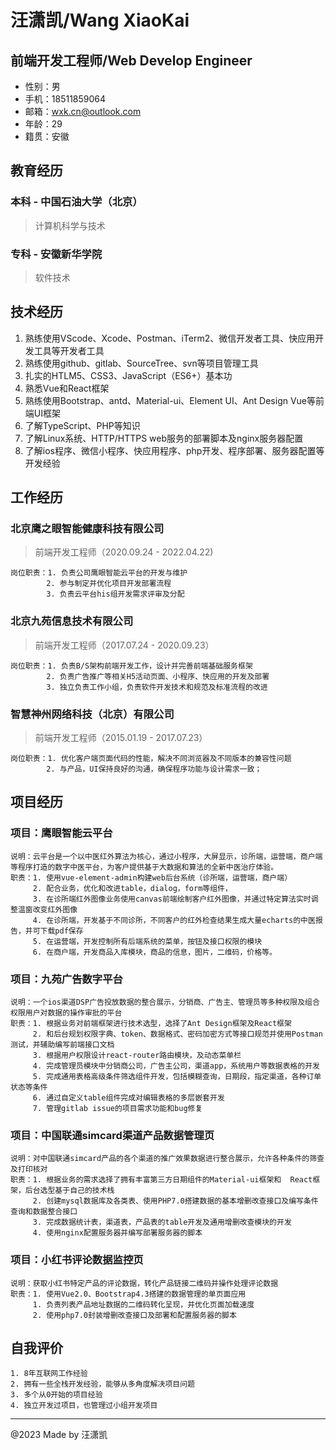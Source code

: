 # 汪潇凯/Wang XiaoKai

## 前端开发工程师/Web Develop Engineer

- 性别：男
- 手机：18511859064
- 邮箱：<wxk.cn@outlook.com>
- 年龄：29
- 籍贯：安徽

## 教育经历

### 本科 - 中国石油大学（北京）

> 计算机科学与技术

### 专科 - 安徽新华学院

> 软件技术

## 技术经历

1. 熟练使用VScode、Xcode、Postman、iTerm2、微信开发者工具、快应用开发工具等开发者工具
2. 熟练使用github、gitlab、SourceTree、svn等项目管理工具
3. 扎实的HTLM5、CSS3、JavaScript（ES6+）基本功
4. 熟悉Vue和React框架
5. 熟练使用Bootstrap、antd、Material-ui、Element UI、Ant Design Vue等前端UI框架
6. 了解TypeScript、PHP等知识
7. 了解Linux系统、HTTP/HTTPS web服务的部署脚本及nginx服务器配置
8. 了解ios程序、微信小程序、快应用程序、php开发、程序部署、服务器配置等开发经验

## 工作经历

### 北京鹰之眼智能健康科技有限公司

> 前端开发工程师（2020.09.24 - 2022.04.22)

    岗位职责：1. 负责公司鹰眼智能云平台的开发与维护 
            2. 参与制定并优化项目开发部署流程
            3. 负责云平台his组开发需求评审及分配

### 北京九苑信息技术有限公司

> 前端开发工程师（2017.07.24 - 2020.09.23）

    岗位职责：1. 负责B/S架构前端开发工作，设计并完善前端基础服务框架
            2. 负责广告推广等相关H5活动页面、小程序、快应用的开发及部署
            3. 独立负责工作小组，负责软件开发技术和规范及标准流程的改进

### 智慧神州网络科技（北京）有限公司

> 前端开发工程师（2015.01.19 - 2017.07.23）

    岗位职责：1. 优化客户端页面代码的性能，解决不同浏览器及不同版本的兼容性问题
            2. 与产品，UI保持良好的沟通，确保程序功能与设计需求一致；

## 项目经历

### 项目：鹰眼智能云平台

    说明：云平台是一个以中医红外算法为核心，通过小程序，大屏显示，诊所端，运营端，商户端等程序打造的数字中医平台，为客户提供基于大数据和算法的全新中医治疗体验。 
    职责：1. 使用vue-element-admin构建web后台系统（诊所端，运营端，商户端） 
         2. 配合业务，优化和改进table，dialog，form等组件， 
         3. 在诊所端红外图像业务使用canvas前端绘制客户红外图像，并通过特定算法实时调整温窗改变红外图像 
         4. 在诊所端，开发基于不同诊所，不同客户的红外检查结果生成大量echarts的中医报告，并可下载pdf保存 
         5. 在运营端，开发控制所有后端系统的菜单，按钮及接口权限的模块 
         6. 在商户端，开发商品入库模块，商品的信息，图片，二维码，价格等。 

### 项目：九苑广告数字平台

    说明：一个ios渠道DSP广告投放数据的整合展示，分销商、广告主、管理员等多种权限及组合权限用户对数据的操作审批的平台
    职责：1. 根据业务对前端框架进行技术选型，选择了Ant Design框架及React框架
         2. 和后台规划权限字典、token、数据格式、密码加密方式等接口规范并使用Postman测试，并辅助编写前端接口文档
         3. 根据用户权限设计react-router路由模块，及动态菜单栏
         4. 完成管理员模块中分销商公司，广告主公司，渠道app，系统用户等数据表格的开发
         5. 完成通用表格高级条件筛选组件开发，包括模糊查询，日期段，指定渠道，各种订单状态等条件
         6. 通过自定义table组件完成对编辑表格的多层嵌套开发
         7. 管理gitlab issue的项目需求功能和bug修复

### 项目：中国联通simcard渠道产品数据管理页

    说明：对中国联通simcard产品的各个渠道的推广效果数据进行整合展示，允许各种条件的筛查及打印核对
    职责：1. 根据业务的需求选择了拥有丰富第三方日期组件的Material-ui框架和  React框架，后台选型基于自己的技术栈
         2. 创建mysql数据库及各类表、使用PHP7.0搭建数据的基本增删改查接口及编写条件查询和数据整合接口
         3. 完成数据统计表，渠道表，产品表的table开发及通用增删改查模块的开发
         4. 使用nginx配置服务器并编写部署服务器的脚本

### 项目：小红书评论数据监控页

    说明：获取小红书特定产品的评论数据，转化产品链接二维码并操作处理评论数据
    职责：1. 使用Vue2.0、Bootstrap4.3搭建的数据管理的单页面应用
         1. 负责列表产品地址数据的二维码转化呈现，并优化页面加载速度
         2. 使用php7.0封装增删改查接口及部署和配置服务器的脚本

## 自我评价

    1. 8年互联网工作经验
    2. 拥有一些全栈开发经验，能够从多角度解决项目问题
    3. 多个从0开始的项目经验
    4. 独立开发过项目，也管理过小组开发项目

---
@2023 Made by 汪潇凯

